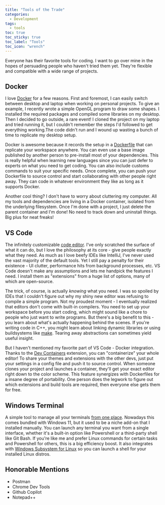 ```yaml
---
title: "Tools of the Trade"
categories:
  - Development
tags:
  - tools
toc: true
toc_sticky: true
toc_label: "Tools"
toc_icon: "wrench"
---
```


Everyone has their favorite tools for coding. I want to go over mine in the hopes of persuading people who haven't tried them yet. They're flexible and compatible with a wide range of projects.

## Docker

I love [Docker][docker] for a few reasons. First and foremost, I can easily switch between desktop and laptop when working on personal projects. To give an example, I recently wrote a simple OpenGL program to draw some shapes. I installed the required packages and compiled some libraries on my desktop. Then I decided to go outside, a rare event! I cloned the project on my laptop and tried running it, but I couldn't remember the steps I'd followed to get everything working.The code didn't run and I wound up wasting a bunch of time to replicate my desktop setup.

Docker is awesome because it records the setup in a [Dockerfile][dockerfile] that can replicate your workspace anywhere. You can even use a base image published by another person to pre-install most of your dependencies. This is really helpful when learning new languages since you can just defer to experts on what you need to get coding. You can also include customs commands to suit your specific needs. Once complete, you can push your Dockerfile to source control and start collaborating with other people right away. They can code in whatever environment they like as long as it supports Docker.

Another cool thing? I don't have to worry about cluttering my computer. All my tools and dependencies are living in a Docker container, isolated from the underlying filesystem. Once I'm done with a project, I just delete the parent container and I'm done! No need to track down and uninstall things. Big plus for neat freaks!

## VS Code

The infinitely customizable [code editor][vs-code]. I've only scratched the surface of what it can do, but I love the philosophy at its core - give people exactly what they need. As much as I love beefy IDEs like IntelliJ, I've never used the vast majority of the default tools. Yet I still pay a penalty for their existence - UI clutter, performance hits from background processes, etc. VS Code doesn't make any assumptions and lets me handpick the features I need. I install them as "extensions" from a huge list of options, many of which are open-source.

The trick, of course, is actually *knowing* what you need. I was so spoiled by IDEs that I couldn't figure out why my shiny new editor was refusing to compile a simple program. Not my proudest moment - I eventually realized that editors don't come with built-in compilers. You need to set up your workspace before you start coding, which might sound like a chore to people who just want to write programs. But there's a big benefit to this - you learn about what's actually happening behind the scenes. If you're writing code in C++, you might learn about linking dynamic libraries or using buildsystems like [make][make]. Tearing away abstractions can sometimes yield useful insight.

But I haven't mentioned my favorite part of VS Code - Docker integration. Thanks to the [Dev Containers][dev-containers] extension, you can "containerize" your whole editor! To share your themes and extensions with the other devs, just put your settings in a config file and push it to source control. When someone clones your project and launches a container, they'll get your exact editor right down to the color scheme. This feature synergizes with Dockerfiles for a insane degree of portability. One person does the legwork to figure out which extensions and build tools are required, then everyone else gets them for free.

## Windows Terminal

A simple tool to manage all your terminals [from one place][windows-terminal]. Nowadays this comes bundled with Windows 11, but it used to be a niche add-on that I installed manually. You can launch any terminal you want from a single interface, whether it's a built-in option like Powershell or a third-party shell like Git Bash. If you're like me and prefer Linux commands for certain tasks and Powershell for others, this is a big efficiency boost. It also integrates with [Windows Subsystem for Linux][wsl] so you can launch a shell for your installed Linux distros.

## Honorable Mentions
- Postman
- Chrome Dev Tools
- Github Copilot
- Notepad++

[docker]: https://www.docker.com/
[dockerfile]: https://docs.docker.com/reference/dockerfile/
[vs-code]: https://code.visualstudio.com/
[make]: https://www.gnu.org/software/make/manual/make.html
[dev-containers]: https://code.visualstudio.com/docs/devcontainers/containers
[windows-terminal]: https://learn.microsoft.com/en-us/windows/terminal/
[wsl]: https://learn.microsoft.com/en-us/windows/wsl/